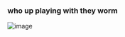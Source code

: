 ### who up playing with they worm <br>
![image](https://github.com/lockerhead/lockerhead/assets/136206551/8ac9d692-0426-4e09-bdd5-6435afae9969)

